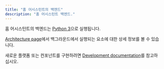 ```yaml
---
title: "홈 어시스턴트의 백엔드"
description: "홈 어시스턴트 백엔드."
---
```


홈 어시스턴트의 백엔드는 [Python 3](https://www.python.org/)으로 실행됩니다. 

[Architecture page](/developers/architecture/)에서 백그라운드에서 실행되는 요소에 대한 상세 정보를 볼 수 있습니다.

새로운 플랫폼 또는 컨포넌트를 구현하려면 [Development documentation](/developers/development/)를 참고하십시오.

